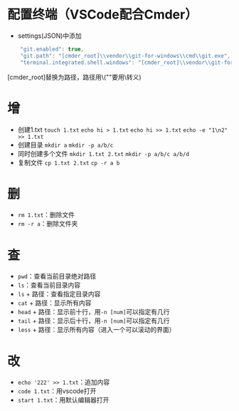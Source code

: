 # 配置终端（VSCode配合Cmder）
* settings(JSON)中添加
```javascript
    "git.enabled": true,
    "git.path": "[cmder_root]\\vendor\\git-for-windows\\cmd\\git.exe",
    "terminal.integrated.shell.windows": "[cmder_root]\\vendor\\git-for-windows\\bin\\bash.exe",
```
[cmder_root]替换为路径，路径用\\("\"要用\转义)
# 增
* 创建1.txt
  `touch 1.txt`
  `echo hi > 1.txt`
  `echo hi >> 1.txt`
  `echo -e "1\n2" >> 1.txt` 
* 创建目录
  `mkdir a`
  `mkdir -p a/b/c`
* 同时创建多个文件
  `mkdir 1.txt 2.txt`
  `mkdir -p a/b/c a/b/d`
* 复制文件
  `cp 1.txt 2.txt`
  `cp -r a b`
# 删
* `rm 1.txt`：删除文件
* `rm -r a`：删除文件夹
# 查
* `pwd`：查看当前目录绝对路径
* `ls`：查看当前目录内容
* `ls` + 路径：查看指定目录内容
* `cat` + 路径：显示所有内容
* `head` + 路径：显示前十行，用`-n [num]`可以指定有几行
* `tail` + 路径：显示后十行，用`-n [num]`可以指定有几行
* `less` + 路径：显示所有内容（进入一个可以滚动的界面）
# 改
* `echo '222' >> 1.txt`：追加内容
* `code 1.txt`：用vscode打开
* `start 1.txt`：用默认编辑器打开 